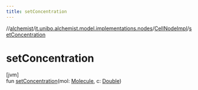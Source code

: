 ```yaml
---
title: setConcentration
---
```

//[alchemist](../../../index.html)/[it.unibo.alchemist.model.implementations.nodes](../index.html)/[CellNodeImpl](index.html)/[setConcentration](set-concentration.html)



# setConcentration



[jvm]\
fun [setConcentration](set-concentration.html)(mol: [Molecule](../../it.unibo.alchemist.model.interfaces/-molecule/index.html), c: [Double](https://docs.oracle.com/javase/8/docs/api/java/lang/Double.html))




